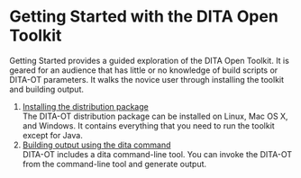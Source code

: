 # Getting Started with the DITA Open Toolkit

 Getting Started provides a guided exploration of the DITA Open Toolkit. It is geared for an audience that has little or no knowledge of build scripts or DITA-OT parameters. It walks the novice user through installing the toolkit and building output.

1.  [Installing the distribution package](../getting-started/installing-client.md)  
The DITA-OT distribution package can be installed on Linux, Mac OS X, and Windows. It contains everything that you need to run the toolkit except for Java.
2.  [Building output using the dita command](../getting-started/first-build-using-dita-command.md)  
DITA-OT includes a dita command-line tool. You can invoke the DITA-OT from the command-line tool and generate output.

